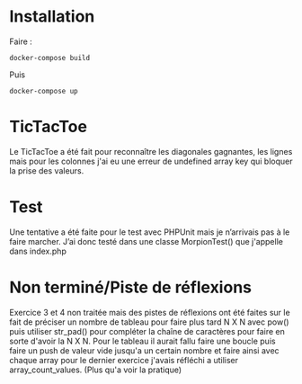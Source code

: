 # Installation
Faire :

```docker-compose build```

Puis 

```docker-compose up```

# TicTacToe
Le TicTacToe a été fait pour reconnaître les diagonales gagnantes, les lignes mais pour les colonnes j'ai eu une erreur de undefined array key qui bloquer la prise des valeurs.
# Test
Une tentative a été faite pour le test avec PHPUnit mais je n’arrivais pas à le faire marcher.
J’ai donc testé dans une classe MorpionTest() que j'appelle dans index.php
# Non terminé/Piste de réflexions
Exercice 3 et 4 non traitée mais des pistes de réflexions ont été faites sur le fait de préciser un nombre de tableau pour faire plus tard N X N avec pow() puis utiliser str_pad() pour compléter la chaîne de caractères pour faire en sorte d'avoir la N X N. Pour le tableau il aurait fallu faire une boucle puis faire un push de valeur vide jusqu'a un certain nombre et faire ainsi avec chaque array pour le dernier exercice j'avais réfléchi a  utiliser array_count_values. (Plus qu'a voir la pratique)

